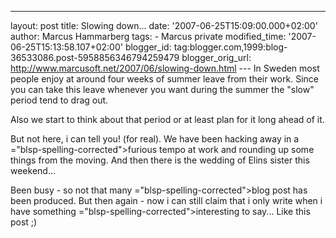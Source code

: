 ---
layout: post
title: Slowing down...
date: '2007-06-25T15:09:00.000+02:00'
author: Marcus Hammarberg
tags: - Marcus
private
modified_time: '2007-06-25T15:13:58.107+02:00'
blogger_id: tag:blogger.com,1999:blog-36533086.post-5958856346794259479
blogger_orig_url: http://www.marcusoft.net/2007/06/slowing-down.html ---
In Sweden most people enjoy at around four weeks of summer leave from
their work. Since you can take this leave whenever you want during the
summer the "slow" period tend to drag out.

Also we start to think about that period or at least plan for it long
ahead of it.

But not here, i can tell you! (for real). We have been hacking away in a
<span>="blsp-spelling-corrected">furious</span> tempo at work and
rounding up some things from the moving. And then there is the wedding
of <span id="SPELLING_ERROR_1" class="blsp-spelling-error">Elins</span>
sister this weekend...

Been busy - so not that many <span>="blsp-spelling-corrected">blog post</span> has been produced. But
then again - now i can still claim that i only write when i have
something <span>="blsp-spelling-corrected">interesting</span> to say... Like this
post ;)

